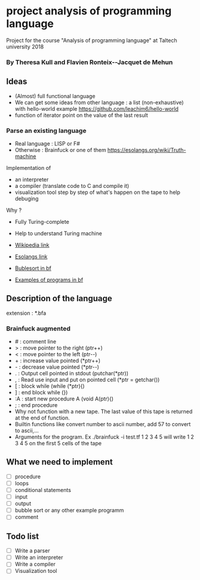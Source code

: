 # project analysis of programming language
Project for the course "Analysis of programming language" at Taltech university 2018
### By Theresa Kull and Flavien Ronteix--Jacquet de Mehun

## Ideas

- (Almost) full functional language
- We can get some ideas from other language : a list (non-exhaustive) with hello-world example https://github.com/leachim6/hello-world
- function of iterator point on the value of the last result

### Parse an existing language
- Real language : LISP or F\#
- Otherwise : Brainfuck or one of them https://esolangs.org/wiki/Truth-machine

Implementation of  
- an interpreter
- a compiler (translate code to C and compile it)
- visualization tool step by step of what's happen on the tape to help debuging

Why ?
- Fully Turing-complete
- Help to understand Turing machine

- [Wikipedia link](https://en.wikipedia.org/wiki/Brainfuck)
- [Esolangs link](https://en.wikipedia.org/wiki/Brainfuck)
- [Bublesort in bf](http://99-bottles-of-beer.net/language-brainfuck-2542.html)
- [Examples of programs in bf](http://rosettacode.org/wiki/Category:Brainf***)

## Description of the language

extension : *.bfa

### Brainfuck augmented
- \# : comment line
- \> : move pointer to the right (ptr++)
- \< : move pointer to the left (ptr--)
- \+ : increase value pointed (*ptr++)
- \- : decrease value pointed (*ptr--)
- \. : Output cell pointed in stdout (putchar(*ptr))
- \, : Read use input and put on pointed cell (*ptr = getchar())
- \[ : block while (while (*ptr){)
- \] : end block while (})
- \:A : start new procedure A (void A(ptr){)
- \; : end procedure
- Why not function with a new tape. The last value of this tape is returned at the end of function.
- Builtin functions like convert number to ascii number, add 57 to convert to ascii,...
- Arguments for the program. Ex ./brainfuck -i test.tf 1 2 3 4 5 will write 1 2 3 4 5 on the first 5 cells of the tape

## What we need to implement
- [ ] procedure
- [ ] loops
- [ ] conditional statements
- [ ] input
- [ ] output
- [ ] bubble sort or any other example programm
- [ ] comment

## Todo list
- [ ] Write a parser
- [ ] Write an interpreter
- [ ] Write a compiler
- [ ] Visualization tool
